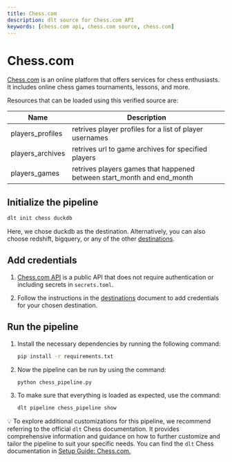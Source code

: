 ```yaml
---
title: Chess.com
description: dlt source for Chess.com API
keywords: [chess.com api, chess.com source, chess.com]
---
```



# Chess.com

[Chess.com](https://www.chess.com/) is an online platform that offers services for chess
enthusiasts. It includes online chess games tournaments, lessons, and more.

Resources that can be loaded using this verified source are:

| Name             | Description                                                            |
| ---------------- | ---------------------------------------------------------------------- |
| players_profiles | retrives player profiles for a list of player usernames                |
| players_archives | retrives url to game archives for specified players                    |
| players_games    | retrives players games that happened between start_month and end_month |


## Initialize the pipeline

```bash
dlt init chess duckdb
```

Here, we chose duckdb as the destination. Alternatively, you can also choose redshift, bigquery, or
any of the other [destinations](https://dlthub.com/docs/dlt-ecosystem/destinations/).

## Add credentials

1. [Chess.com API](https://www.chess.com/news/view/published-data-api) is a public API that does not
   require authentication or including secrets in `secrets.toml`.

2. Follow the instructions in the
   [destinations](https://dlthub.com/docs/dlt-ecosystem/destinations/) document to add credentials
   for your chosen destination.

## Run the pipeline

1. Install the necessary dependencies by running the following command:

   ```bash
   pip install -r requirements.txt
   ```

2. Now the pipeline can be run by using the command:

   ```bash
   python chess_pipeline.py
   ```

3. To make sure that everything is loaded as expected, use the command:

   ```bash
   dlt pipeline chess_pipeline show
   ```

💡 To explore additional customizations for this pipeline, we recommend referring to the official
`dlt` Chess documentation. It provides comprehensive information and guidance on how to further
customize and tailor the pipeline to suit your specific needs. You can find the `dlt` Chess
documentation in
[Setup Guide: Chess.com.](https://dlthub.com/docs/dlt-ecosystem/verified-sources/chess)

